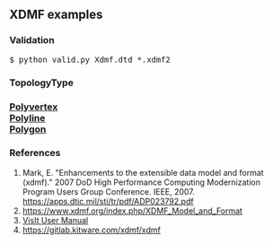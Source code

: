 <h2>XDMF examples</h2>

<h3>Validation</h3>

<pre>
$ python valid.py Xdmf.dtd *.xdmf2
</pre>

<h3>TopologyType<h3>

[Polyvertex](polyvertex.xdmf2)<br>
[Polyline](polyline.xdmf2)<br>
[Polygon](polygon.xdmf2)<br>

<h3>References</h3>

1. Mark, E. "Enhancements to the extensible data model and format
(xdmf)." 2007 DoD High Performance Computing Modernization Program
Users Group Conference. IEEE, 2007.
<https://apps.dtic.mil/sti/tr/pdf/ADP023792.pdf>
2. <https://www.xdmf.org/index.php/XDMF_Model_and_Format>
3. [VisIt User Manual](https://visit-sphinx-github-user-manual.readthedocs.io/en/task-allen-vtk9_master_ospray/data_into_visit/XdmfFormat.html)
3. <https://gitlab.kitware.com/xdmf/xdmf>
